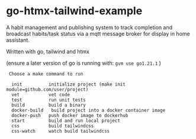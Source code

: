 # go-htmx-tailwind-example

A habit management and publishing system to track completion and broadcast habits/task status via a mqtt message broker for display in home assistant.

Written with go, tailwind and htmx

(ensure a later version of go is running with: `gvm use go1.21.1` )

```
 Choose a make command to run

  init          initialize project (make init module=github.com/user/project)
  vet           vet code
  test          run unit tests
  build         build a binary
  docker-build   build project into a docker container image
  docker-push   push docker image to dockerhub
  start         build and run local project
  css           build tailwindcss
  css-watch     watch build tailwindcss
```
